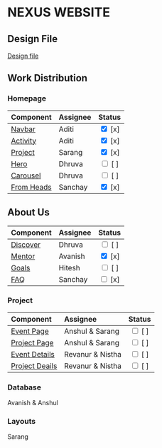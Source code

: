 # NEXUS WEBSITE

## Design File

[Design file](https://www.figma.com/file/ygMUbbynW1yllGO2vQtJqM/NEXUS-Web-Design?type=design&node-id=360%3A464&mode=design&t=a7Brv9pk7SAMyiFQ-1)

## Work Distribution

### Homepage

| Component                               | Assignee |                Status                |
| :-------------------------------------- | :------- | :----------------------------------: |
| [Navbar](/components/Navbar.jsx)        | Aditi    | <input type='checkbox' checked/> [x] |
| [Activity](/components/Activities.jsx)  | Aditi    | <input type='checkbox' checked/> [x] |
| [Project](/components/Projects.jsx)     | Sarang   | <input type='checkbox' checked/> [x] |
| [Hero](/components/Hero.jsx)            | Dhruva   |    <input type='checkbox' /> [ ]     |
| [Carousel](/components/Carousel.jsx)    | Dhruva   |    <input type='checkbox' /> [ ]     |
| [From Heads](/components/FromHeads.jsx) | Sanchay  | <input type='checkbox' checked/> [x] |

## About Us

| Component                            | Assignee |                Status                 |
| :----------------------------------- | :------- | :-----------------------------------: |
| [Discover](/components/Discover.jsx) | Dhruva   |     <input type='checkbox' /> [ ]     |
| [Mentor](/components/Mentors.jsx)    | Avanish  | <input type='checkbox' checked /> [x] |
| [Goals](/components/Goals.jsx)       | Hitesh   |     <input type='checkbox' /> [ ]     |
| [FAQ](/components/Faq.jsx)           | Sanchay  |     <input type='checkbox' /> [x]     |

### Project

| Component                                          | Assignee         |            Status             |
| :------------------------------------------------- | :--------------- | :---------------------------: |
| [Event Page](/app/events/page.jsx)                 | Anshul & Sarang  | <input type='checkbox' /> [ ] |
| [Project Page](/app/projects/page.jsx)             | Anshul & Sarang  | <input type='checkbox' /> [ ] |
| [Event Details](/app/events/[event]/page.jsx)      | Revanur & Nistha | <input type='checkbox' /> [ ] |
| [Project Deails](/app/projects/[project]/page.jsx) | Revanur & Nistha | <input type='checkbox' /> [ ] |

### Database

Avanish & Anshul

### Layouts

Sarang
